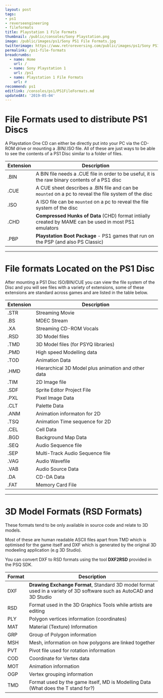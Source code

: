 ```yaml
---
layout: post
tags: 
- ps1
- reverseengineering
- fileformats
title: Playstation 1 File Formats
thumbnail: /public/consoles/Sony Playstation.png
image: /public/images/ps1/Sony PS1 File Formats.jpg
twitterimage: https://www.retroreversing.com/public/images/ps1/Sony PS1 File Formats.jpg
permalink: /ps1-file-formats
breadcrumbs:
  - name: Home
    url: /
  - name: Sony Playstation 1
    url: /ps1
  - name: Playstation 1 File Formats
    url: #
recommend: ps1
editlink: /consoles/ps1/PS1FileFormats.md
updatedAt: '2019-05-04'
---
```


# File Formats used to distribute PS1 Discs
A Playstation One CD can either be directly put into your PC via the CD-ROM drive or mounting a .BIN/.ISO file. All of these are just ways to be able to see the contents of a PS1 Disc similar to a folder of files.

Extension | Description
--- | ---
.BIN | A BIN file needs a .CUE file in order to be useful, it is the raw binary contents of a PS1 disc
.CUE | A CUE sheet describes a .BIN file and can be `mounted` on a pc to reveal the file system of the disc
.ISO | A ISO file can be `mounted` on a pc to reveal the file system of the disc
.CHD | **Compressed Hunks of Data** (CHD) format intiially created by MAME can be used in most PS1 emulators
.PBP | **Playstation Boot Package** - PS1 games that run on the PSP (and also PS Classic)

---

# File formats Located on the PS1 Disc
After mounting a PS1 Disc ISO/BIN/CUE you can view the file system of the Disc and you will see files with a variety of extensions, some of these extensions are standard across games and are listed in the table below.

Extension | Description
--- | ---
.STR | Streaming Movie
.BS | MDEC Stream
.XA | Streaming CD-ROM Vocals
.RSD | 3D Model files
.TMD | 3D Model files (for PSYQ libraries)
.PMD | High speed Modelling data
.TOD | Animation Data
.HMD | Hierarchical 3D Model plus animation and other data
.TIM | 2D Image file
.SDF | Sprite Editor Project File
.PXL | Pixel Image Data
.CLT | Palette Data
.ANM | Animation informaton for 2D
.TSQ | Animation Time sequence for 2D
.CEL | Cell Data
.BGD | Background Map Data
.SEQ | Audio Sequence file
.SEP | Multi-Track Audio Sequence file
.VAG | Audio Wavefile
.VAB | Audio Source Data
.DA | CD-DA Data
.FAT | Memory Card File

---
# 3D Model Formats (RSD Formats)
These formats tend to be only available in source code and relate to 3D models. 

Most of these are human readable ASCII files apart from TMD which is optimised for the game itself and DXF which is generated by the original 3D modeeling application (e.g 3D Studio).

You can convert DXF to RSD formats using the tool **DXF2RSD** provided in the PSQ SDK.

Format | Description
---|---
DXF | **Drawing Exchange Format**, Standard 3D model format used in a variety of 3D software such as AutoCAD and 3D Studio
RSD | Format used in the 3D Graphics Tools while artists are editing
PLY | Polygon vertices information (coordinates)
MAT | Material (Texture) Information
GRP | Group of Polygon information
MSH | Mesh, information on how polygons are linked together
PVT | Pivot file used for rotation information
COD | Coordinate for Vertex data
MOT | Animation information
OGP | Vertex grouping information
TMD | Format used by the game itself, MD is Modelling Data (What does the T stand for?)

